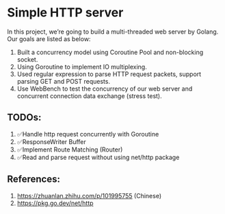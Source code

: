 # Simple HTTP server
In this project, we’re going to build a multi-threaded web server by Golang. Our goals are listed as below:

1. Built a concurrency model using Coroutine Pool and non-blocking socket.  
1. Using Goroutine to implement IO multiplexing.  
1. Used regular expression to parse HTTP request packets, support parsing GET and POST requests.  
1. Use WebBench to test the concurrency of our web server and concurrent connection data exchange (stress test).  

## TODOs:
1. ✅Handle http request concurrently with Goroutine
1. ✅ResponseWriter Buffer
1. ✅Implement Route Matching (Router)
1. ✅Read and parse request without using net/http package


## References:
1. https://zhuanlan.zhihu.com/p/101995755 (Chinese)
1. https://pkg.go.dev/net/http
